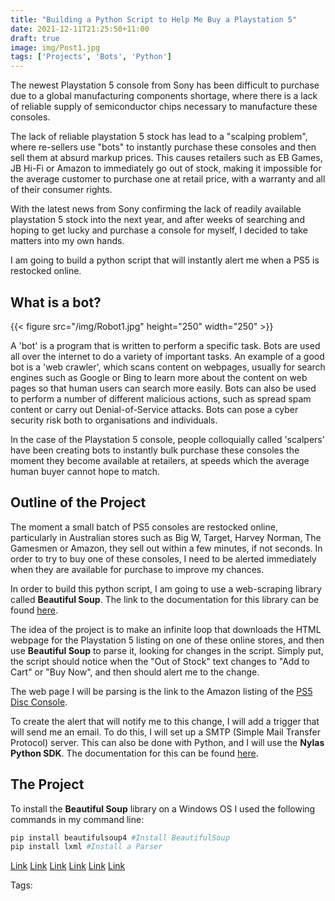 ```yaml
---
title: "Building a Python Script to Help Me Buy a Playstation 5"
date: 2021-12-11T21:25:50+11:00
draft: true
image: img/Post1.jpg
tags: ['Projects', 'Bots', 'Python']
---
```


The newest Playstation 5 console from Sony has been difficult to purchase due to a global manufacturing components shortage, where there is a lack of reliable supply of semiconductor chips necessary to manufacture these consoles.

The lack of reliable playstation 5 stock has lead to a "scalping problem", where re-sellers use "bots" to instantly purchase these consoles and then sell them at absurd markup prices. This causes retailers such as EB Games, JB Hi-Fi or Amazon to immediately go out of stock, making it impossible for the average customer to purchase one at retail price, with a warranty and all of their consumer rights.

With the latest news from Sony confirming the lack of readily available playstation 5 stock into the next year, and after weeks of searching and hoping to get lucky and purchase a console for myself, I decided to take matters into my own hands.

I am going to build a python script that will instantly alert me when a PS5 is restocked online.

## What is a bot?

{{< figure src="/img/Robot1.jpg" height="250" width="250" >}}

A 'bot' is a program that is written to perform a specific task. Bots are used all over the internet to do a variety of important tasks. An example of a good bot is a 'web crawler', which scans content on webpages, usually for search engines such as Google or Bing to learn more about the content on web pages so that human users can search more easily. Bots can also be used to perform a number of different malicious actions, such as spread spam content or carry out Denial-of-Service attacks. Bots can pose a cyber security risk both to organisations and individuals.

In the case of the Playstation 5 console, people colloquially called 'scalpers' have been creating bots to instantly bulk purchase these consoles the moment they become available at retailers, at speeds which the average human buyer cannot hope to match.

## Outline of the Project

The moment a small batch of PS5 consoles are restocked online, particularly in Australian stores such as Big W, Target, Harvey Norman, The Gamesmen or Amazon, they sell out within a few minutes, if not seconds. In order to try to buy one of these consoles, I need to be alerted immediately when they are available for purchase to improve my chances.

In order to build this python script, I am going to use a web-scraping library called **Beautiful Soup**. The link to the documentation for this library can be found [here](https://www.crummy.com/software/BeautifulSoup/bs4/doc/).

The idea of the project is to make an infinite loop that downloads the HTML webpage for the Playstation 5 listing on one of these online stores, and then use **Beautiful Soup** to parse it, looking for changes in the script. Simply put, the script should notice when the "Out of Stock" text changes to "Add to Cart" or "Buy Now", and then should alert me to the change.

The web page I will be parsing is the link to the Amazon listing of the [PS5 Disc Console](https://www.amazon.com.au/Sony-3005718-PlayStation-5-Console/dp/B08FC5L3RG).

To create the alert that will notify me to this change, I will add a trigger that will send me an email. To do this, I will set up a SMTP (Simple Mail Transfer Protocol) server. This can also be done with Python, and I will use the **Nylas Python SDK**. The documentation for this can be found [here](https://developer.nylas.com/docs/the-basics/tutorials/python/send-an-email-with-python/#prerequisites).

## The Project

To install the **Beautiful Soup** library on a Windows OS I used the following commands in my command line:

```Python
pip install beautifulsoup4 #Install BeautifulSoup
pip install lxml #Install a Parser
```

[Link](https://www.crummy.com/software/BeautifulSoup/bs4/doc/)
[Link](https://realpython.com/beautiful-soup-web-scraper-python/)
[Link](https://realpython.com/python-send-email/)
[Link](https://developer.nylas.com/docs/the-basics/tutorials/python/send-an-email-with-python/#prerequisites)
[Link](https://www.quora.com/How-do-I-make-a-Python-script-that-notifies-me-of-restock-on-best-Buy-I-m-trying-to-get-an-ROG-Strix-3080)
[Link](https://www.pythoncheatsheet.org/)

Tags:
